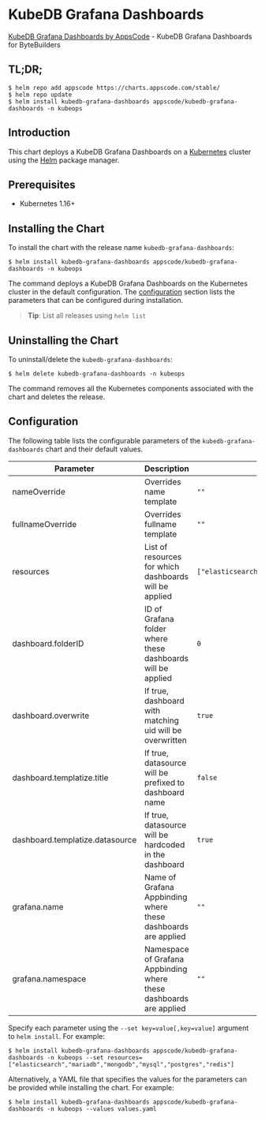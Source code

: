 # KubeDB Grafana Dashboards

[KubeDB Grafana Dashboards by AppsCode](https://github.com/kubedb/installer) - KubeDB Grafana Dashboards for ByteBuilders

## TL;DR;

```console
$ helm repo add appscode https://charts.appscode.com/stable/
$ helm repo update
$ helm install kubedb-grafana-dashboards appscode/kubedb-grafana-dashboards -n kubeops
```

## Introduction

This chart deploys a KubeDB Grafana Dashboards on a [Kubernetes](http://kubernetes.io) cluster using the [Helm](https://helm.sh) package manager.

## Prerequisites

- Kubernetes 1.16+

## Installing the Chart

To install the chart with the release name `kubedb-grafana-dashboards`:

```console
$ helm install kubedb-grafana-dashboards appscode/kubedb-grafana-dashboards -n kubeops
```

The command deploys a KubeDB Grafana Dashboards on the Kubernetes cluster in the default configuration. The [configuration](#configuration) section lists the parameters that can be configured during installation.

> **Tip**: List all releases using `helm list`

## Uninstalling the Chart

To uninstall/delete the `kubedb-grafana-dashboards`:

```console
$ helm delete kubedb-grafana-dashboards -n kubeops
```

The command removes all the Kubernetes components associated with the chart and deletes the release.

## Configuration

The following table lists the configurable parameters of the `kubedb-grafana-dashboards` chart and their default values.

|            Parameter            |                            Description                             |                                    Default                                    |
|---------------------------------|--------------------------------------------------------------------|-------------------------------------------------------------------------------|
| nameOverride                    | Overrides name template                                            | <code>""</code>                                                               |
| fullnameOverride                | Overrides fullname template                                        | <code>""</code>                                                               |
| resources                       | List of resources for which dashboards will be applied             | <code>["elasticsearch","mariadb","mongodb","mysql","postgres","redis"]</code> |
| dashboard.folderID              | ID of Grafana folder where these dashboards will be applied        | <code>0</code>                                                                |
| dashboard.overwrite             | If true, dashboard with matching uid will be overwritten           | <code>true</code>                                                             |
| dashboard.templatize.title      | If true, datasource will be prefixed to dashboard name             | <code>false</code>                                                            |
| dashboard.templatize.datasource | If true, datasource will be hardcoded in the dashboard             | <code>true</code>                                                             |
| grafana.name                    | Name of Grafana Appbinding where these dashboards are applied      | <code>""</code>                                                               |
| grafana.namespace               | Namespace of Grafana Appbinding where these dashboards are applied | <code>""</code>                                                               |


Specify each parameter using the `--set key=value[,key=value]` argument to `helm install`. For example:

```console
$ helm install kubedb-grafana-dashboards appscode/kubedb-grafana-dashboards -n kubeops --set resources=["elasticsearch","mariadb","mongodb","mysql","postgres","redis"]
```

Alternatively, a YAML file that specifies the values for the parameters can be provided while
installing the chart. For example:

```console
$ helm install kubedb-grafana-dashboards appscode/kubedb-grafana-dashboards -n kubeops --values values.yaml
```
